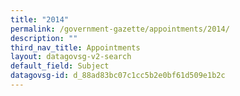 ```yaml
---
title: "2014"
permalink: /government-gazette/appointments/2014/
description: ""
third_nav_title: Appointments
layout: datagovsg-v2-search
default_field: Subject
datagovsg-id: d_88ad83bc07c1cc5b2e0bf61d509e1b2c
---
```

